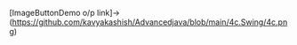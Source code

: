 [ImageButtonDemo o/p link]->(https://github.com/kavyakashish/Advancedjava/blob/main/4c.Swing/4c.png)
